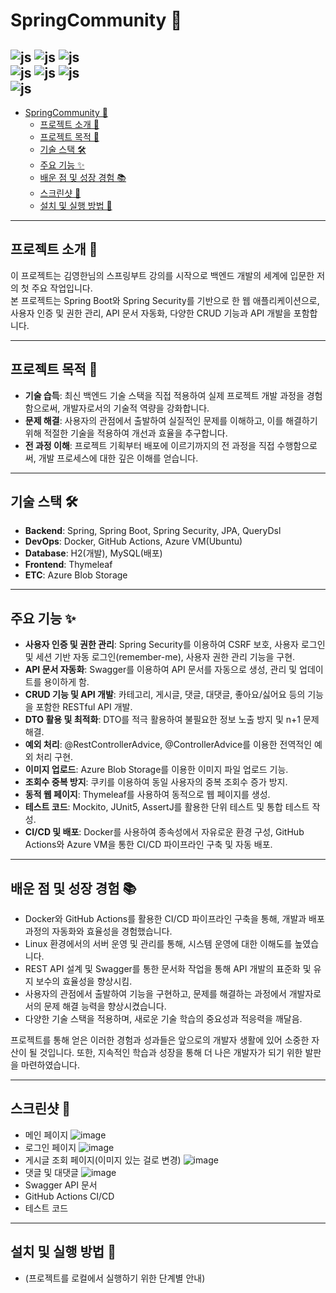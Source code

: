 # SpringCommunity 🌱
![js](https://img.shields.io/badge/Java-ED8B00?style=for-the-badge&logo=openjdk&logoColor=white)
![js](https://img.shields.io/badge/Spring-6DB33F?style=for-the-badge&logo=spring&logoColor=white)
![js](https://img.shields.io/badge/Spring_Security-6DB33F?style=for-the-badge&logo=Spring-Security&logoColor=white)  
![js](https://img.shields.io/badge/docker-%230db7ed.svg?style=for-the-badge&logo=docker&logoColor=white)
![js](https://img.shields.io/badge/Microsoft_Azure-0089D6?style=for-the-badge&logo=microsoft-azure&logoColor=white)
![js](https://img.shields.io/badge/GitHub_Actions-2088FF?style=for-the-badge&logo=github-actions&logoColor=white)  
![js](https://img.shields.io/badge/MySQL-00000F?style=for-the-badge&logo=mysql&logoColor=white)
---

<!-- TOC -->
* [SpringCommunity 🌱](#springcommunity-)
  * [프로젝트 소개 📖](#프로젝트-소개-)
  * [프로젝트 목적 🎯](#프로젝트-목적-)
  * [기술 스택 🛠](#기술-스택-)
  * [주요 기능 ✨](#주요-기능-)
  * [배운 점 및 성장 경험 📚](#배운-점-및-성장-경험-)
  * [스크린샷 📸](#스크린샷-)
  * [설치 및 실행 방법 🚀](#설치-및-실행-방법-)
<!-- TOC -->

---
## 프로젝트 소개 📖
이 프로젝트는 김영한님의 스프링부트 강의를 시작으로 백엔드 개발의 세계에 입문한 저의 첫 주요 작업입니다.  
본 프로젝트는 Spring Boot와 Spring Security를 기반으로 한 웹 애플리케이션으로, 사용자 인증 및 권한 관리, API 문서 자동화, 다양한 CRUD 기능과 API 개발을 포함합니다.

---
## 프로젝트 목적 🎯
- **기술 습득**: 최신 백엔드 기술 스택을 직접 적용하여 실제 프로젝트 개발 과정을 경험함으로써, 개발자로서의 기술적 역량을 강화합니다.
- **문제 해결**: 사용자의 관점에서 출발하여 실질적인 문제를 이해하고, 이를 해결하기 위해 적절한 기술을 적용하여 개선과 효율을 추구합니다.
- **전 과정 이해**: 프로젝트 기획부터 배포에 이르기까지의 전 과정을 직접 수행함으로써, 개발 프로세스에 대한 깊은 이해를 얻습니다.

---
## 기술 스택 🛠
- **Backend**: Spring, Spring Boot, Spring Security, JPA, QueryDsl
- **DevOps**: Docker, GitHub Actions, Azure VM(Ubuntu)
- **Database**: H2(개발), MySQL(배포)
- **Frontend**: Thymeleaf
- **ETC**: Azure Blob Storage

---
## 주요 기능 ✨
* **사용자 인증 및 권한 관리**: Spring Security를 이용하여 CSRF 보호, 사용자 로그인 및 세션 기반 자동 로그인(remember-me), 사용자 권한 관리 기능을 구현.
* **API 문서 자동화**: Swagger를 이용하여 API 문서를 자동으로 생성, 관리 및 업데이트를 용이하게 함.
* **CRUD 기능 및 API 개발**: 카테고리, 게시글, 댓글, 대댓글, 좋아요/싫어요 등의 기능을 포함한 RESTful API 개발.
* **DTO 활용 및 최적화**: DTO를 적극 활용하여 불필요한 정보 노출 방지 및 n+1 문제 해결.
* **예외 처리**: @RestControllerAdvice, @ControllerAdvice를 이용한 전역적인 예외 처리 구현.
* **이미지 업로드**: Azure Blob Storage를 이용한 이미지 파일 업로드 기능.
* **조회수 중복 방지**: 쿠키를 이용하여 동일 사용자의 중복 조회수 증가 방지.
* **동적 웹 페이지**: Thymeleaf를 사용하여 동적으로 웹 페이지를 생성.
* **테스트 코드**: Mockito, JUnit5, AssertJ를 활용한 단위 테스트 및 통합 테스트 작성.
* **CI/CD 및 배포**: Docker를 사용하여 종속성에서 자유로운 환경 구성, GitHub Actions와 Azure VM을 통한 CI/CD 파이프라인 구축 및 자동 배포.

---
## 배운 점 및 성장 경험 📚
- Docker와 GitHub Actions를 활용한 CI/CD 파이프라인 구축을 통해, 개발과 배포 과정의 자동화와 효율성을 경험했습니다.
- Linux 환경에서의 서버 운영 및 관리를 통해, 시스템 운영에 대한 이해도를 높였습니다.
- REST API 설계 및 Swagger를 통한 문서화 작업을 통해 API 개발의 표준화 및 유지 보수의 효율성을 향상시킴.
- 사용자의 관점에서 출발하여 기능을 구현하고, 문제를 해결하는 과정에서 개발자로서의 문제 해결 능력을 향상시켰습니다.
- 다양한 기술 스택을 적용하며, 새로운 기술 학습의 중요성과 적응력을 깨달음.

프로젝트를 통해 얻은 이러한 경험과 성과들은 앞으로의 개발자 생활에 있어 소중한 자산이 될 것입니다. 또한, 지속적인 학습과 성장을 통해 더 나은 개발자가 되기 위한 발판을 마련하였습니다.

---
## 스크린샷 📸
- 메인 페이지  ![image](https://github.com/JungKiSung1012/spring-community/assets/80134129/5ff50bff-2a6b-41b7-94f2-13efe79918ee)
- 로그인 페이지  ![image](https://github.com/JungKiSung1012/spring-community/assets/80134129/5c9013ab-5220-4be2-a286-24791523128a)
- 게시글 조회 페이지(이미지 있는 걸로 변경)  ![image](https://github.com/JungKiSung1012/spring-community/assets/80134129/2b5342b5-119e-4939-8852-8c433309269c)
- 댓글 및 대댓글 ![image](https://github.com/JungKiSung1012/spring-community/assets/80134129/a0338e0a-862b-4bb9-bc44-1221af3477ce)
- Swagger API 문서
- GitHub Actions CI/CD
- 테스트 코드
---
## 설치 및 실행 방법 🚀
- (프로젝트를 로컬에서 실행하기 위한 단계별 안내)
